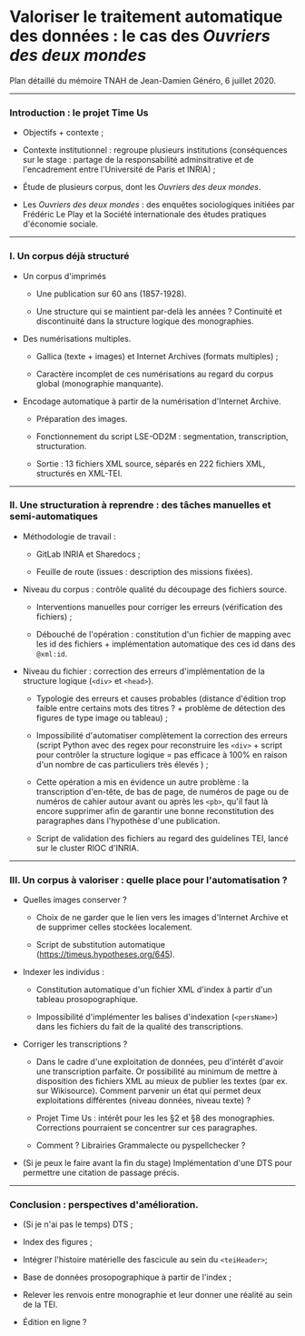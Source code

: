 # Valoriser le traitement automatique des données : le cas des *Ouvriers des deux mondes*

Plan détaillé du mémoire TNAH de Jean-Damien Généro, 6 juillet 2020.

---

### Introduction : le projet Time Us

- Objectifs + contexte ;

- Contexte institutionnel : regroupe plusieurs institutions (conséquences sur le stage : partage de la responsabilité adminsitrative et de l'encadrement entre l'Université de Paris et INRIA) ;

- Étude de plusieurs corpus, dont les *Ouvriers des deux mondes*.

- Les *Ouvriers des deux mondes* : des enquêtes sociologiques initiées par Frédéric Le Play et la Société internationale des études pratiques d'économie sociale.

---

### I. Un corpus déjà structuré

- Un corpus d'imprimés

  - Une publication sur 60 ans (1857-1928).
  
  - Une structure qui se maintient par-delà les années ? Continuité et discontinuité dans la structure logique des monographies.

- Des numérisations multiples.

  - Gallica (texte + images) et Internet Archives (formats multiples) ;
  
  - Caractère incomplet de ces numérisations au regard du corpus global (monographie manquante).

- Encodage automatique à partir de la numérisation d'Internet Archive. 

  - Préparation des images.

  - Fonctionnement du script LSE-OD2M : segmentation, transcription, structuration.
  
  - Sortie : 13 fichiers XML source, séparés en 222 fichiers XML, structurés en XML-TEI.
  
---
  
### II. Une structuration à reprendre : des tâches manuelles et semi-automatiques

- Méthodologie de travail : 

  - GitLab INRIA et Sharedocs ;
  
  - Feuille de route (issues : description des missions fixées).

- Niveau du corpus : contrôle qualité du découpage des fichiers source.

  - Interventions manuelles pour corriger les erreurs (vérification des fichiers) ;
  
  - Débouché de l'opération : constitution d'un fichier de mapping avec les id des fichiers + implémentation automatique des ces id dans des `@xml:id`.

- Niveau du fichier : correction des erreurs d'implémentation de la structure logique (`<div>` et `<head>`).

  - Typologie des erreurs et causes probables (distance d'édition trop faible entre certains mots des titres ? + problème de détection des figures de type image ou tableau) ;
  
  - Impossibilité d'automatiser complètement la correction des erreurs (script Python avec des regex pour reconstruire les `<div>` + script pour contrôler la structure logique = pas efficace à 100% en raison d'un nombre de cas particuliers très élevés ) ;
  
  - Cette opération a mis en évidence un autre problème : la transcription d'en-tête, de bas de page, de numéros de page ou de numéros de cahier autour avant ou après les `<pb>`, qu'il faut là encore supprimer afin de garantir une bonne reconstitution des paragraphes dans l'hypothèse d'une publication.
  
  - Script de validation des fichiers au regard des guidelines TEI, lancé sur le cluster RIOC d'INRIA.
  
---

### III. Un corpus à valoriser : quelle place pour l'automatisation ?

- Quelles images conserver ? 

  - Choix de ne garder que le lien vers les images d'Internet Archive et de supprimer celles stockées localement.
  
  - Script de substitution automatique (https://timeus.hypotheses.org/645).

- Indexer les individus :

  - Constitution automatique d'un fichier XML d'index à partir d'un tableau prosopographique.
  
  - Impossibilité d'implémenter les balises d'indexation (`<persName>`) dans les fichiers du fait de la qualité des transcriptions.
  
- Corriger les transcriptions ?

  - Dans le cadre d'une exploitation de données, peu d'intérêt d'avoir une transcription parfaite. Or possibilité au minimum de mettre à disposition des fichiers XML au mieux de publier les textes (par ex. sur Wikisource). Comment parvenir un état qui permet deux exploitations différentes (niveau données, niveau texte) ?
  
  - Projet Time Us : intérêt pour les les §2 et §8 des monographies. Corrections pourraient se concentrer sur ces paragraphes.
  
  - Comment ? Librairies Grammalecte ou pyspellchecker ?
  
- (Si je peux le faire avant la fin du stage) Implémentation d'une DTS pour permettre une citation de passage précis.

---

### Conclusion : perspectives d'amélioration.

- (Si je n'ai pas le temps) DTS ;
  
- Index des figures ;
  
- Intégrer l'histoire matérielle des fascicule au sein du `<teiHeader>`;
  
- Base de données prosopographique à partir de l'index ;
  
- Relever les renvois entre monographie et leur donner une réalité au sein de la TEI.
  
- Édition en ligne ?
